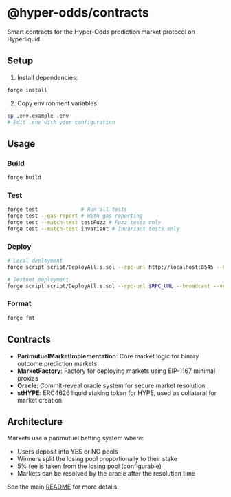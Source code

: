 # @hyper-odds/contracts

Smart contracts for the Hyper-Odds prediction market protocol on Hyperliquid.

## Setup

1. Install dependencies:
```bash
forge install
```

2. Copy environment variables:
```bash
cp .env.example .env
# Edit .env with your configuration
```

## Usage

### Build
```bash
forge build
```

### Test
```bash
forge test              # Run all tests
forge test --gas-report # With gas reporting
forge test --match-test testFuzz # Fuzz tests only
forge test --match-test invariant # Invariant tests only
```

### Deploy
```bash
# Local deployment
forge script script/DeployAll.s.sol --rpc-url http://localhost:8545 --broadcast

# Testnet deployment
forge script script/DeployAll.s.sol --rpc-url $RPC_URL --broadcast --verify
```

### Format
```bash
forge fmt
```

## Contracts

- **ParimutuelMarketImplementation**: Core market logic for binary outcome prediction markets
- **MarketFactory**: Factory for deploying markets using EIP-1167 minimal proxies
- **Oracle**: Commit-reveal oracle system for secure market resolution
- **stHYPE**: ERC4626 liquid staking token for HYPE, used as collateral for market creation

## Architecture

Markets use a parimutuel betting system where:
- Users deposit into YES or NO pools
- Winners split the losing pool proportionally to their stake
- 5% fee is taken from the losing pool (configurable)
- Markets can be resolved by the oracle after the resolution time

See the main [README](../../README.md) for more details.
